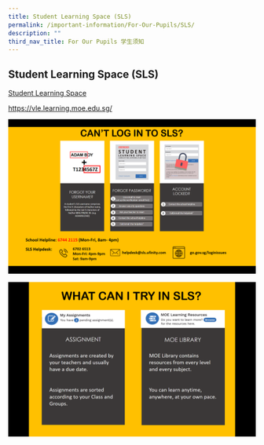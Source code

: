 ```yaml
---
title: Student Learning Space (SLS)
permalink: /important-information/For-Our-Pupils/SLS/
description: ""
third_nav_title: For Our Pupils 学生须知
---
```

## Student Learning Space (SLS)

[Student Learning Space](https://vle.learning.moe.edu.sg/) 

https://vle.learning.moe.edu.sg/

![](/images/SLS-1-updated.png)

![](/images/Student-Learning-Space-2.png)